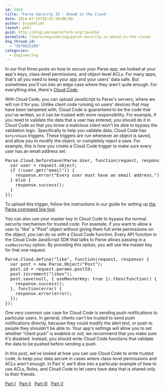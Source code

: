 ```yaml
---
id: 2414
title: 'Parse Security IV - Ahead in the Cloud'
date: 2014-07-21T16:42:28+00:00
author: bryanklimt
layout: post
guid: http://blog.parseplatform.org/?p=2414
permalink: /learn/engineering/parse-security-iv-ahead-in-the-cloud/
dsq_thread_id:
  - "3679015206"
categories:
  - Engineering
---
```

In our first three posts on how to secure your Parse app, we looked at your app's keys, class-level permissions, and object-level ACLs. For many apps, that's all you need to keep your app and your users' data safe. But sometimes you'll run into an edge case where they aren't quite enough. For everything else, there's <a href="https://parse.com/tutorials/getting-started-with-cloud-code" target="_blank">Cloud Code</a>.

With Cloud Code, you can upload JavaScript to Parse's servers, where we will run it for you. Unlike client code running on users' devices that may have been tampered with, Cloud Code is guaranteed to be the code that you've written, so it can be trusted with more responsibility. For example, if you need to validate the data that a user has entered, you should do it in Cloud Code so that you know a malicious client won't be able to bypass the validation logic. Specifically to help you validate data, Cloud Code has `beforeSave` triggers. These triggers are run whenever an object is saved, and allow you to modify the object, or completely reject a save. For example, this is how you create a Cloud Code trigger to make sure every user has an email address set:

<pre class="brush: javascript; gutter: true">Parse.Cloud.beforeSave(Parse.User, function(request, response) {
  var user = request.object;
  if (!user.get("email")) {
    response.error("Every user must have an email address.");
  } else {
    response.success();
  }
});</pre>

To upload this trigger, follow the instructions in our guide for setting up [the Parse command line tool](https://parse.com/docs/cloud_code_guide#started).

You can also use your master key in Cloud Code to bypass the normal security mechanism for trusted code. For example, if you want to allow a user to “like” a “Post” object without giving them full write permissions on the object, you can do so with a Cloud Code function. Every API function in the Cloud Code JavaScript SDK that talks to Parse allows passing in a `useMasterKey` option. By providing this option, you will use the master key for that one request.

<pre class="brush: javascript; gutter: true">Parse.Cloud.define("like", function(request, response) {
  var post = new Parse.Object("Post");
  post.id = request.params.postId;
  post.increment("likes");
  post.save(null, { useMasterKey: true }).then(function() {
    response.success();
  }, function(error) {
    response.error(error);
  });
});</pre>

One very common use case for Cloud Code is sending push notifications to particular users. In general, clients can't be trusted to send push notifications directly, because they could modify the alert text, or push to people they shouldn't be able to. Your app's settings will allow you to set whether “client push” is enabled or not; we recommend that you make sure it's disabled. Instead, you should write Cloud Code functions that validate the data to be pushed before sending a push.

In this post, we've looked at how you can use Cloud Code to write trusted code, to keep your data secure in cases where class-level permissions and ACLs aren't enough. In Part V, we'll dive into a particular example of how to use ACLs, Roles, and Cloud Code to let users have data that is shared only to their friends.

<span style="text-decoration: underline;"><a href="http://blog.parseplatform.org/2014/06/30/parse-security-i-are-you-the-key-master/" target="_blank">Part I</a></span>   <span style="text-decoration: underline;"><a href="http://blog.parseplatform.org/2014/07/07/parse-security-ii-class-hysteria/" target="_blank">Part II</a></span>   <span style="text-decoration: underline;"><a href="http://blog.parseplatform.org/2014/07/14/parse-security-iii-are-you-on-the-list/" target="_blank">Part III</a></span>   <span style="text-decoration: underline;"><a href="http://blog.parseplatform.org/2014/07/28/parse-security-v-how-to-make-friends/" target="_blank">Part V</a></span>